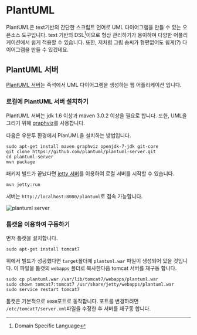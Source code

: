 # PlantUML

PlantUML은 text기반의 간단한 스크립트 언어로 UML 다이어그램을 만들 수 있는 오픈소스 도구입니다. text 기반의 DSL[^DSL]이므로 형상 관리하기가 용이하며 다양한 어플리케이션에서 쉽게 적용할 수 있습니다. 또한, 저처럼 그림 솜씨가 형편없어도 쉽게(?) 다이어그램을 만들 수 있겠네요.

## PlantUML 서버

[PlantUML 서버](https://github.com/plantuml/plantuml-server)는 즉석에서 UML 다이어그램을 생성하는 웹 어플리케이션 입니다.

### 로컬에 PlantUML 서버 설치하기

PlantUML 서버는 jdk 1.6 이상과 maven 3.0.2 이상을 필요로 합니다. 또한, UML을 그리기 위해 [graphviz](http://www.graphviz.org/)를 사용합니다.

다음은 우분투 환경에서 PlanUML을 설치하는 방법입니다.

```shell
sudo apt-get install maven graphviz openjdk-7-jdk git-core  
git clone https://github.com/plantuml/plantuml-server.git
cd plantuml-server
mvn package
```

패키지 빌드가 끝났다면 [jetty 서버](http://www.eclipse.org/jetty/)를 이용하여 로컬 서버를 시작할 수 있습니다.

```
mvn jetty:run
```

서버는 `http://localhost:8080/plantuml`로 접속 가능합니다.

![plantuml server](https://raw.githubusercontent.com/sogeuni/wiki/master/PlantUML/plantuml-server.png)

### 톰캣을 이용하여 구동하기

먼저 톰캣을 설치합니다.

```
sudo apt-get install tomcat7
```

위에서 빌드가 성공했다면 `target`폴더에 `plantuml.war` 파일이 생성되어 있을 것입니다. 이 파일을 톰캣의 `webapps` 폴더로 복사한다음 tomcat 서버를 재구동 합니다.

```
sudo cp plantuml.war /var/lib/tomcat7/webapps/plantuml.war
sudo chown tomcat7:tomcat7 /usr/share/jetty/webapps/plantuml.war
sudo service restart tomcat7
```

톰캣은 기본적으로 `8080`포트로 동작합니다. 포트를 변경하려면 `/etc/tomcat7/server.xml`파일을 수정한 후 서버를 재구동 합니다.


[^DSL]: Domain Specific Language
